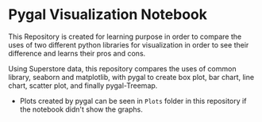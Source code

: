 # Pygal Visualization Notebook
This Repository is created for learning purpose in order to compare the uses of two different python libraries for visualization in order to see their difference and learns their pros and cons.

Using Superstore data, this repository compares the uses of common library, seaborn and matplotlib, with pygal to create box plot, bar chart, line chart, scatter plot, and finally pygal-Treemap.

* Plots created by pygal can be seen in `Plots` folder in this repository if the notebook didn't show the graphs.
